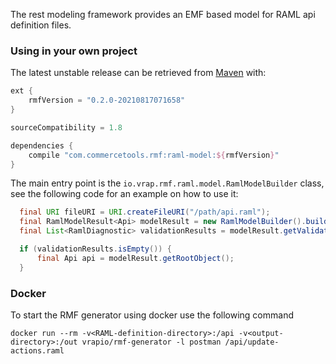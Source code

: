The rest modeling framework provides an EMF based model for RAML api definition files.

### Using in your own project

The latest unstable release can be retrieved from [Maven](https://search.maven.org/artifact/com.commercetools.rmf/rest-modeling-framework)  with:
```gradle
ext {
    rmfVersion = "0.2.0-20210817071658"
}

sourceCompatibility = 1.8

dependencies {
    compile "com.commercetools.rmf:raml-model:${rmfVersion}"
}
```

The main entry point is the `io.vrap.rmf.raml.model.RamlModelBuilder` class, see the following code for an example on how to use it:

```java
  final URI fileURI = URI.createFileURI("/path/api.raml");
  final RamlModelResult<Api> modelResult = new RamlModelBuilder().buildApi(fileURI);
  final List<RamlDiagnostic> validationResults = modelResult.getValidationResults();

  if (validationResults.isEmpty()) {
      final Api api = modelResult.getRootObject();
  }  
```

### Docker

To start the RMF generator using docker use the following command

```
docker run --rm -v<RAML-definition-directory>:/api -v<output-directory>:/out vrapio/rmf-generator -l postman /api/update-actions.raml
```
